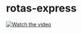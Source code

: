 # rotas-express


[![Watch the video](https://i.sstatic.net/Vp2cE.png)](https://youtu.be/VOG-yhmjx00)
